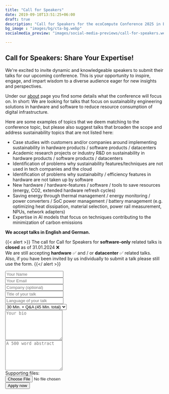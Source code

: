 ```yaml
---
title: "Call for Speakers"
date: 2019-09-10T13:51:25+06:00
draft: true
description: "Call for Speakers for the ecoCompute Conference 2025 in Berlin, Germany"
bg_image : "images/bg/cta-bg.webp"
socialmedia_preview: "images/social-media-previews/call-for-speakers.webp"

---
```


## Call for Speakers: Share Your Expertise!

We're excited to invite dynamic and knowledgeable speakers to submit their talks for our upcoming conference. This is your opportunity to inspire, engage, and impart wisdom to a diverse audience eager for new insights and perspectives.

Under our [about](/about) page you find some details what the conference will focus on. In short: We are looking for talks that focus on sustainablity engineering solutions in hardware and software to reduce resource consumption of digital infrastructure.

Here are some examples of topics that we deem matching to the conference topic, but please also suggest talks that broaden the scope and address sustainability topics that are not listed here:

- Case studies with customers and/or companies around implementing sustainability in hardware products / software products / datacenters
- Academic research projects or industry R&D on sustainability in hardware products / software products / datacenters
- Identification of problems why sustainability features/techniques are not used in tech companies and the cloud
- Identification of problems why sustainabilty / efficiency features in hardware are not taken up by software
- New hardware / hardware-features / software / tools to save resources (energy, CO2, extended hardware refresh cycles)
- Saving energy through thermal management / energy monitoring / power converters / SoC power management / battery management (e.g. optimizing heat dissipation, material selection, power rail measurement, NPUs, network adapters)
- Expertise in AI models that focus on techniques contributing to the minimization of carbon emissions

**We accept talks in English and German.**


{{< alert >}}
The call for Call for Speakers for <b>software-only</b> related talks is <b>closed</b> as of 31.01.2024 ❌
<br>We are still accepting <b>hardware</b> ✅ and / or <b>datacenter</b> ✅ related talks.
<br>Also, if you have been invited by us individually to submit a talk please still use the form.
{{</ alert >}}

<form
  id="speaker-form"
  action="https://formspree.io/f/mgejgkbv"
  method="POST"
>

<input type="text" name="_gotcha" style="display:none" />

<div class="col-lg-6">
<div class="contact-form pl-4 mt-5 mt-lg-0">
<form method="post" action="#">
<div class="form-row">
<div class="col-lg-6">
<div class="form-group">
<input type="text" placeholder="Your Name" class="form-control" name="name" id="name" required>
</div>
</div>

<div class="col-lg-6">
<div class="form-group">
<input type="email" placeholder="Your Email" class="form-control" name="email" id="email" required>
</div>
</div>

<div class="col-lg-12">
<div class="form-group">
<input type="text" placeholder="Company (optional)" class="form-control" name="company" id="company">
</div>
</div>


<div class="col-lg-12">
<div class="form-group">
<input type="text" placeholder="Title of your talk" class="form-control" name="title" id="title" required>
</div>
</div>

<div class="col-lg-12">
<div class="form-group">
<input type="text" placeholder="Language of your talk" class="form-control" name="language" id="language" required>
</div>
</div>

<div class="col-lg-12">
<div class="form-group">

<select class=" form-control"  value="" id="length" name="length">
    <option value="30">20 Min. + Q&A (30 Min. total)</option>
    <option value="45" selected>30 Min. + Q&A (45 Min. total)</option>
    <option value="60">50 Min. + Q&A (60 Min. total)</option>
</select>
</div>
</div>


<div class="col-lg-12">
<div class="form-group">
    <textarea rows="6" placeholder="Your bio" class="form-control" name="bio" id="bio"></textarea>
</div>
</div>

<div class="col-lg-12">
<div class="form-group">
    <textarea rows="6" name="abstract" id="abstract" class="form-control" placeholder="A 500 word abstract"></textarea>
</div>
</div>
<div class="col-lg-12">Supporting files:
<div class="form-group">
    <input type="file" name="attachment" accept="image/png, image/jpeg">
</div>
</div>


<div class="mt-4">
<button type="submit" id="contact-submit" class="btn btn-hero btn-rounded " value="Send Message">Apply now</button>
</div>

</form>

<div class="alert alert-info d-none" role="alert" id="form-status">
</div>


<script>
  var form = document.getElementById("speaker-form");

  async function handleSubmit(event) {
    event.preventDefault();
    var status = document.getElementById("form-status");
    var data = new FormData(event.target);
    fetch(event.target.action, {
      method: form.method,
      body: data,
      headers: {
          'Accept': 'application/json'
      }
    }).then(response => {
      status.classList.remove("d-none");

      if (response.ok) {
        status.innerHTML = "Thanks for handing in a talk. We will evaluate all proposals by start of Feb. 2024";
        form.reset()
      } else {
        response.json().then(data => {
          if (Object.hasOwn(data, 'errors')) {
            status.innerHTML = data["errors"].map(error => error["message"]).join(", ")
          } else {
            status.innerHTML = "Oops! There was a problem submitting your form"
          }
        })
      }
    }).catch(error => {
      status.innerHTML = "Oops! There was a problem submitting your form"
    });
  }
  form.addEventListener("submit", handleSubmit)
</script>
